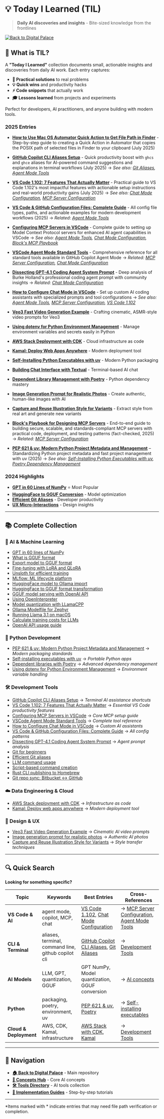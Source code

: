 # 💡 Today I Learned (TIL)

> **Daily AI discoveries and insights** - Bite-sized knowledge from the frontlines

[![Back to Digital Palace](https://img.shields.io/badge/←%20Back%20to-Digital%20Palace-blue?style=for-the-badge)](../../README.md)

## 🎯 What is TIL?

A **"Today I Learned"** collection documents small, actionable insights and discoveries from daily AI work. Each entry captures:

- **🔧 Practical solutions** to real problems
- **💡 Quick wins** and productivity hacks  
- **⚡ Code snippets** that actually work
- **🎓 Lessons learned** from projects and experiments

Perfect for developers, AI practitioners, and anyone building with modern tools.







### 2025 Entries

- **[How to Use Mac OS Automator Quick Action to Get File Path in Finder](2025-07-20-macos-automator-quick-action-get-file-path.md)** - Step-by-step guide to creating a Quick Action in Automator that copies the POSIX path of selected files in Finder to your clipboard (July 2025)

- **[GitHub Copilot CLI Aliases Setup](2025-07-13-github-copilot-cli-aliases.md)** - Quick productivity boost with `ghcs` and `ghce` aliases for AI-powered command suggestions and explanations in terminal workflows (July 2025) → *See also: [Git Aliases](2024-07-27-git-alias.md), [Agent Mode Tools](2025-01-09-vscode-agent-mode-standard-tools.md)*

- **[VS Code 1.102: 7 Features That Actually Matter](2025-07-11-vscode-1.102.md)** - Practical guide to VS Code 1.102's most impactful features with actionable setup instructions and real-world productivity gains (July 2025) → *See also: [Chat Mode Configuration](2025-07-09-vscode-chat-mode-configuration.md), [MCP Server Configuration](2025-01-09-vscode-mcp-server-configuration.md)*

- **[VS Code & GitHub Configuration Files: Complete Guide](2025-07-09-vscode-github-configuration-files.md)** - All config file types, paths, and actionable examples for modern development workflows (2025) → *Related: [Agent Mode Tools](2025-01-09-vscode-agent-mode-standard-tools.md)*

- **[Configuring MCP Servers in VSCode](2025-01-09-vscode-mcp-server-configuration.md)** - Complete guide to setting up Model Context Protocol servers for enhanced AI agent capabilities in VSCode → *See also: [Agent Mode Tools](2025-01-09-vscode-agent-mode-standard-tools.md), [Chat Mode Configuration](2025-07-09-vscode-chat-mode-configuration.md), [Block's MCP Playbook](2025-07-07-blocks-mcp-server-playbook.md)*

- **[VSCode Agent Mode Standard Tools](2025-01-09-vscode-agent-mode-standard-tools.md)** - Comprehensive reference for all standard tools available in GitHub Copilot Agent Mode → *Related: [MCP Server Configuration](2025-01-09-vscode-mcp-server-configuration.md), [Chat Mode Configuration](2025-07-09-vscode-chat-mode-configuration.md)*

- **[Dissecting GPT-4.1 Coding Agent System Prompt](2025-07-09-dissecting-gpt4-coding-agent-prompt.md)** - Deep analysis of Burke Holland's professional coding agent prompt with community insights → *Related: [Chat Mode Configuration](2025-07-09-vscode-chat-mode-configuration.md)*

- **[How to Configure Chat Mode in VSCode](2025-07-09-vscode-chat-mode-configuration.md)** - Set up custom AI coding assistants with specialized prompts and tool configurations → *See also: [Agent Mode Tools](2025-01-09-vscode-agent-mode-standard-tools.md), [MCP Server Configuration](2025-01-09-vscode-mcp-server-configuration.md), [VS Code 1.102](2025-07-11-vscode-1.102.md)*
- **[Veo3 Fast Video Generation Example](2025-07-07-veo3-fast.md)** - Crafting cinematic, ASMR-style video prompts for Veo3
- **[Using dotenv for Python Environment Management](2025-07-05-dotenv-usage.md)** - Manage environment variables and secrets easily in Python
- **[AWS Stack Deployment with CDK](2025-01-14-deploy-an-aws-stack-with-cdk.md)** - Cloud infrastructure as code
- **[Kamal: Deploy Web Apps Anywhere](2025-01-14-kamal-deploy-web-app-anywere.md)** - Modern deployment tool
- **[Self-Installing Python Executables with uv](2025-01-24-self-installing-python-executables-with-uv.md)** - Modern Python packaging
- **[Building Chat Interface with Textual](2025-01-24-building-a-chat-interface-using-textual.md)** - Terminal-based AI chat
- **[Dependent Library Management with Poetry](2025-01-29-dependant-library-with-poetry.md)** - Python dependency mastery
- **[Image Generation Prompt for Realistic Photos](2025-07-03-image-generation-realistic.md)** - Create authentic, human-like images with AI
- **[Capture and Reuse Illustration Style for Variants](2025-07-03-capture-illustration-style.md)** - Extract style from real art and generate new variants
- **[Block's Playbook for Designing MCP Servers](2025-07-07-blocks-mcp-server-playbook.md)** - End-to-end guide to building secure, scalable, and standards-compliant MCP servers with practical code, deployment, and testing patterns (fact-checked, 2025) → *Related: [MCP Server Configuration](2025-01-09-vscode-mcp-server-configuration.md)*

- **[PEP 621 & uv: Modern Python Project Metadata and Management](2025-07-09-pep621-uv.md)** – Standardizing Python project metadata and fast project management with uv (2025) → *See also: [Self-Installing Python Executables with uv](2025-01-24-self-installing-python-executables-with-uv.md), [Poetry Dependency Management](2025-01-29-dependant-library-with-poetry.md)*

### 2024 Highlights  
- **[GPT in 60 Lines of NumPy](2024-02-26-gpt_60_lines_of_code.md)** ⭐ Most Popular
- **[HuggingFace to GGUF Conversion](2024-03-04%20how_to_transform_a_huggingface_model_to_gguf.md)** - Model optimization
- **[Efficient Git Aliases](2024-07-27-git-alias.md)** - Developer productivity
- **[UX Micro-Interactions](2024-08-07_ux_micro_interractions.md)** - Design insights

---

## 📚 Complete Collection

### 🤖 AI & Machine Learning
- [GPT in 60 lines of NumPy](2024-02-26-gpt_60_lines_of_code.md)
- [What is GGUF format](2024-01-03%20What%20is%20GGUF.md)
- [Export model to GGUF format](2024-02-25-how_to_export_a_model_to_gguf.md)
- [Fine-tuning with LoRA and QLoRA](2024-02-26%20How%20to%20fine%20tune%20a%20model%20with%20Lora%20and%20QLora.md)
- [Unsloth for efficient training](2024-02-28%20unsloth.md)
- [MLflow: ML lifecycle platform](./mlfow/README.md)
- [HuggingFace model to Ollama import](2024-03-02%20ollama_import_model.md)
- [HuggingFace to GGUF format transformation](2024-03-04%20how_to_transform_a_huggingface_model_to_gguf.md)
- [GGUF model serving with OpenAI API](2024-03-04%20llama_cpp_gguf_openai_server.md)
- [Using OpenInterpreter](2024-03-13%20how_to_use_openinterpreter.md)
- [Model quantization with LLamaCPP](2024-03-18-%20how_quantize_a_model_with_lamacpp.md)
- [Ollama Modelfile for Zephyr](2024-03-21_modelfile_zephyr.md)
- [Running Llama 3.1 on macOS](2024-07-31-running_a_llama_model_3_1_from_lama_cpp_on_mac_os.md)
- [Calculate training costs for LLMs](./how_to_calulate_price_to_train_a_large_model/how_to_calculate_price_to_train_a_llm.md)
- [OpenAI API usage guide](./openai_api/README.md)

### 🐍 Python Development

- [PEP 621 & uv: Modern Python Project Metadata and Management](2025-07-09-pep621-uv.md) → *Modern packaging standards*
- [Self-installing executables with uv](2025-01-24-self-installing-python-executables-with-uv.md) → *Portable Python apps*
- [Dependent libraries with Poetry](2025-01-29-dependant-library-with-poetry.md) → *Advanced dependency management*
- [Using dotenv for Python Environment Management](2025-07-05-dotenv-usage.md) → *Environment variable handling*

### 🛠️ Development Tools

- [GitHub Copilot CLI Aliases Setup](2025-07-13-github-copilot-cli-aliases.md) → *Terminal AI assistance shortcuts*
- [VS Code 1.102: 7 Features That Actually Matter](2025-07-11-vscode-1.102.md) → *Essential VS Code productivity features*
- [Configuring MCP Servers in VSCode](2025-01-09-vscode-mcp-server-configuration.md) → *Core MCP setup guide*
- [VSCode Agent Mode Standard Tools](2025-01-09-vscode-agent-mode-standard-tools.md) → *Complete tool reference*
- [How to Configure Chat Mode in VSCode](2025-07-09-vscode-chat-mode-configuration.md) → *Custom AI assistants*
- [VS Code & GitHub Configuration Files: Complete Guide](2025-07-09-vscode-github-configuration-files.md) → *All config patterns*
- [Dissecting GPT-4.1 Coding Agent System Prompt](2025-07-09-dissecting-gpt4-coding-agent-prompt.md) → *Agent prompt analysis*
- [Git for beginners](git/git.md)
- [Efficient Git aliases](2024-07-27-git-alias.md)
- [LLM command usage](2024-03-03%20how_to_use_llm_command.md)
- [Script-based command creation](2024-03-18%20how_to_create_a_script_based_command.md)
- [Rust CLI publishing to Homebrew](2024-04-14_how_to_publish_to_homebrew.md)
- [Git repo sync: Bitbucket ↔ GitHub](2024-09-13-bitbucket-syncc.md)

### ☁️ Data Engineering & Cloud

- [AWS Stack deployment with CDK](2025-01-14-deploy-an-aws-stack-with-cdk.md) → *Infrastructure as code*
- [Kamal: Deploy web apps anywhere](2025-01-14-kamal-deploy-web-app-anywere.md) → *Modern deployment tool*

### 🎨 Design & UX

- [Veo3 Fast Video Generation Example](2025-07-07-veo3-fast.md) → *Cinematic AI video prompts*
- [Image generation prompt for realistic photos](2025-07-03-image-generation-realistic.md) → *Authentic AI photos*
- [Capture and Reuse Illustration Style for Variants](2025-07-03-capture-illustration-style.md) → *Style transfer techniques*

---

## 🔍 Quick Search

**Looking for something specific?**

| **Topic** | **Keywords** | **Best Entries** | **Cross-References** |
|-----------|------------|------------------|---------------------|
| **VS Code & AI** | agent mode, copilot, MCP, chat | [VS Code 1.102](2025-07-11-vscode-1.102.md), [Chat Mode Configuration](2025-07-09-vscode-chat-mode-configuration.md) | → [MCP Server Configuration](2025-01-09-vscode-mcp-server-configuration.md), [Agent Mode Tools](2025-01-09-vscode-agent-mode-standard-tools.md) |
| **CLI & Terminal** | aliases, terminal, command line, github copilot cli | [GitHub Copilot CLI Aliases](2025-07-13-github-copilot-cli-aliases.md), [Git Aliases](2024-07-27-git-alias.md) | → [Development Tools](#️-development-tools) |
| **AI Models** | LLM, GPT, quantization, GGUF | GPT NumPy, Model quantization, GGUF conversion | → [AI concepts](../../concepts/README.md) |
| **Python** | packaging, poetry, environment, uv | [PEP 621 & uv](2025-07-09-pep621-uv.md), [Poetry](2025-01-29-dependant-library-with-poetry.md) | → [Self-installing executables](2025-01-24-self-installing-python-executables-with-uv.md) |
| **Cloud & Deployment** | AWS, CDK, Kamal, infrastructure | [AWS Stack with CDK](2025-01-14-deploy-an-aws-stack-with-cdk.md), [Kamal](2025-01-14-kamal-deploy-web-app-anywere.md) | → [Development Tools](#️-development-tools) |

---

## 🚀 Navigation

- **[🏠 Back to Digital Palace](../../README.md)** - Main repository
- **[🧩 Concepts Hub](../../concepts/README.md)** - Core AI concepts  
- **[🛠️ Tools Directory](../../tools/ai-tools-master-directory.md)** - AI tools collection
- **[🎯 Implementation Guides](../../guides/goal-oriented-guides.md)** - Step-by-step tutorials

---

*Items marked with * indicate entries that may need file path verification or completion.


